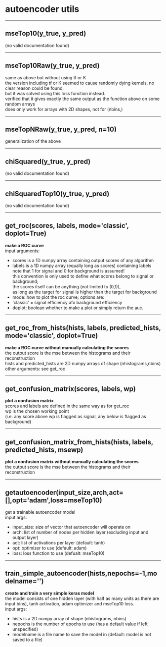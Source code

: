 # autoencoder utils  
  
- - -    
## mseTop10(y_true, y_pred)  
(no valid documentation found)  
  
- - -    
## mseTop10Raw(y_true, y_pred)  
same as above but without using tf or K  
the version including tf or K seemed to cause randomly dying kernels, no clear reason could be found,  
but it was solved using this loss function instead.  
verified that it gives exactly the same output as the function above on some random arrays  
does only work for arrays with 2D shapes, not for (nbins,)  
  
- - -    
## mseTopNRaw(y_true, y_pred, n=10)  
generalization of the above  
  
- - -    
## chiSquared(y_true, y_pred)  
(no valid documentation found)  
  
- - -    
## chiSquaredTop10(y_true, y_pred)  
(no valid documentation found)  
  
- - -    
## get_roc(scores, labels, mode='classic', doplot=True)  
**make a ROC curve**  
input arguments:  
- scores is a 1D numpy array containing output scores of any algorithm  
- labels is a 1D numpy array (equally long as scores) containing labels  
note that 1 for signal and 0 for background is assumed!  
this convention is only used to define what scores belong to signal or background;  
the scores itself can be anything (not limited to (0,1)),  
as long as the target for signal is higher than the target for background  
- mode: how to plot the roc curve; options are:  
- 'classic' = signal efficiency afo background efficiency  
- doplot: boolean whether to make a plot or simply return the auc.  
  
- - -    
## get_roc_from_hists(hists, labels, predicted_hists, mode='classic', doplot=True)  
**make a ROC curve without manually calculating the scores**  
the output score is the mse between the histograms and their reconstruction  
hists and predicted_hists are 2D numpy arrays of shape (nhistograms,nbins)  
other arguments: see get_roc  
  
- - -    
## get_confusion_matrix(scores, labels, wp)  
**plot a confusion matrix**  
scores and labels are defined in the same way as for get_roc  
wp is the chosen working point  
(i.e. any score above wp is flagged as signal, any below is flagged as background)  
  
- - -    
## get_confusion_matrix_from_hists(hists, labels, predicted_hists, msewp)  
**plot a confusion matrix without manually calculating the scores**  
the output score is the mse between the histograms and their reconstruction  
  
- - -    
## getautoencoder(input_size,arch,act=[],opt='adam',loss=mseTop10)  
get a trainable autoencoder model  
input args:  
- input_size: size of vector that autoencoder will operate on  
- arch: list of number of nodes per hidden layer (excluding input and output layer)  
- act: list of activations per layer (default: tanh)  
- opt: optimizer to use (default: adam)  
- loss: loss function to use (defualt: mseTop10)  
  
- - -    
## train_simple_autoencoder(hists,nepochs=-1,modelname='')  
**create and train a very simple keras model**  
the model consists of one hidden layer (with half as many units as there are input bins), tanh activation, adam optimizer and mseTop10 loss.  
input args:  
- hists is a 2D numpy array of shape (nhistograms, nbins)  
- nepochs is the number of epochs to use (has a default value if left unspecified)  
- modelname is a file name to save the model in (default: model is not saved to a file)  
  
